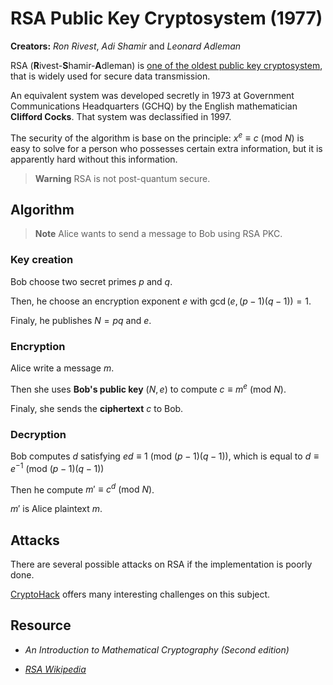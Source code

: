 # RSA Public Key Cryptosystem  (1977)

**Creators:** *Ron Rivest*, *Adi Shamir* and *Leonard Adleman*

RSA (**R**ivest-**S**hamir-**A**dleman) is <ins>one of the oldest public key cryptosystem</ins>, that is widely used for secure data transmission.

An equivalent system was developed secretly in 1973 at Government Communications Headquarters (GCHQ) by the English mathematician **Clifford Cocks**. That system was declassified in 1997.

The security of the algorithm is base on the principle: $x^e\equiv c\text{ (mod }N)$ is easy to solve for a person who possesses certain extra information, but it is apparently hard without this information.

> **Warning** RSA is not post-quantum secure.

## Algorithm

> **Note** Alice wants to send a message to Bob using RSA PKC.

### Key creation

Bob choose two secret primes $p$ and $q$.

Then, he choose an encryption exponent $e$ with $\gcd(e,(p-1)(q-1))=1$.

Finaly, he publishes $N=pq$ and $e$.

### Encryption

Alice write a message $m$.

Then she uses **Bob's public key** $(N,e)$ to compute $c\equiv m^e\text{ (mod }N)$.

Finaly, she sends the **ciphertext** $c$ to Bob.

### Decryption

Bob computes $d$ satisfying $ed\equiv 1\text{ (mod }(p-1)(q-1))$, which is equal to $d\equiv e^{-1}\text{ (mod }(p-1)(q-1))$

Then he compute $m'\equiv c^d\text{ (mod }N)$.

$m'$ is Alice plaintext $m$.

## Attacks

There are several possible attacks on RSA if the implementation is poorly done.

[CryptoHack](https://cryptohack.org/challenges/rsa/) offers many interesting challenges on this subject.

## Resource

- *An Introduction to Mathematical Cryptography (Second edition)*

- *[RSA Wikipedia](https://en.wikipedia.org/wiki/RSA_(cryptosystem))*